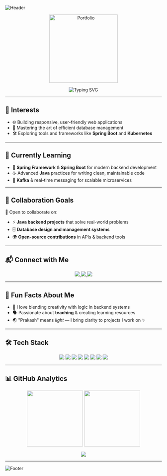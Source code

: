<!-- Header Banner -->
![Header](https://capsule-render.vercel.app/api?type=waving&color=0:0f0c29,100:302b63&height=200&section=header&text=👋%20Hi%2C%20I'm%20Prakash!&fontSize=40&fontColor=ffffff&animation=fadeIn&fontAlignY=35)

<!-- Glowing Portfolio Button -->
<p align="center">
  <a href="https://devfolio-prakashbyte.vercel.app/" target="_blank">
    <img src="https://github.com/kafleprakash96/kafleprakash96/blob/main/assets/portfolio-glow.gif" alt="Portfolio" width="220"/>
  </a>
</p>

<!-- Typing Animation -->
<p align="center">
  <img src="https://readme-typing-svg.demolab.com?font=Fira+Code&size=24&pause=1000&color=36BCF7&center=true&vCenter=true&width=600&lines=Backend+Developer;Database+Enthusiast;Spring+Boot+%7C+Kubernetes+Explorer;Always+Learning+New+Tech" alt="Typing SVG" />
</p>

---

## 👀 Interests  
- 🌐 Building responsive, user-friendly web applications  
- 💾 Mastering the art of efficient database management  
- 🛠 Exploring tools and frameworks like **Spring Boot** and **Kubernetes**  

---

## 🌱 Currently Learning  
- 🌱 **Spring Framework** & **Spring Boot** for modern backend development  
- ☕ Advanced **Java** practices for writing clean, maintainable code  
- 🔗 **Kafka** & real-time messaging for scalable microservices  

---

## 💞️ Collaboration Goals  
🤝 Open to collaborate on:  
- ⚡ **Java backend projects** that solve real-world problems  
- 🗄️ **Database design and management systems**  
- 🌍 **Open-source contributions** in APIs & backend tools  

---

## 📬 Connect with Me  

<p align="center">
  <a href="mailto:kafleprakash96@gmail.com" target="_blank">
    <img src="https://img.shields.io/badge/Email-D14836?style=for-the-badge&logo=gmail&logoColor=white"/>
  </a>
  <a href="https://www.linkedin.com/in/prakashbh/" target="_blank">
    <img src="https://img.shields.io/badge/LinkedIn-0077B5?style=for-the-badge&logo=linkedin&logoColor=white"/>
  </a>
  <a href="https://devfolio-prakashbyte.vercel.app/" target="_blank">
    <img src="https://img.shields.io/badge/Portfolio-8e2de2?style=for-the-badge&logo=vercel&logoColor=white&labelColor=4a00e0"/>
  </a>
</p>

---

## 🚀 Fun Facts About Me  
- 🎨 I love blending creativity with logic in backend systems  
- 🗣️ Passionate about **teaching** & creating learning resources  
- 🌏 "Prakash" means *light* — I bring clarity to projects I work on ✨  

---

## 🛠️ Tech Stack  

<p align="center">
  <img src="https://img.shields.io/badge/Java-ED8B00?style=for-the-badge&logo=openjdk&logoColor=white"/>
  <img src="https://img.shields.io/badge/Python-3776AB?style=for-the-badge&logo=python&logoColor=white"/>
  <img src="https://img.shields.io/badge/TypeScript-3178C6?style=for-the-badge&logo=typescript&logoColor=white"/>
  <img src="https://img.shields.io/badge/Spring%20Boot-6DB33F?style=for-the-badge&logo=springboot&logoColor=white"/>
  <img src="https://img.shields.io/badge/Docker-2496ED?style=for-the-badge&logo=docker&logoColor=white"/>
  <img src="https://img.shields.io/badge/Kubernetes-326CE5?style=for-the-badge&logo=kubernetes&logoColor=white"/>
  <img src="https://img.shields.io/badge/MySQL-4479A1?style=for-the-badge&logo=mysql&logoColor=white"/>
  <img src="https://img.shields.io/badge/MongoDB-47A248?style=for-the-badge&logo=mongodb&logoColor=white"/>
</p>

---

## 📊 GitHub Analytics  

<p align="center">
  <img src="https://github-readme-stats.vercel.app/api?username=kafleprakash96&show_icons=true&theme=radical" height="180"/>
  <img src="https://github-readme-streak-stats.herokuapp.com/?user=kafleprakash96&theme=radical" height="180"/>
</p>

<p align="center">
  <img src="https://github-readme-activity-graph.vercel.app/graph?username=kafleprakash96&bg_color=0f0c29&color=ffffff&line=36BCF7&point=00ffcc&area=true&hide_border=true" />
</p>

---

![Footer](https://capsule-render.vercel.app/api?type=waving&color=0:302b63,100:0f0c29&height=120&section=footer)
